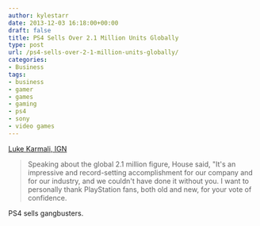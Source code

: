 ```yaml
---
author: kylestarr
date: 2013-12-03 16:18:00+00:00
draft: false
title: PS4 Sells Over 2.1 Million Units Globally
type: post
url: /ps4-sells-over-2-1-million-units-globally/
categories:
- Business
tags:
- business
- gamer
- games
- gaming
- ps4
- sony
- video games
---
```


[Luke Karmali, IGN](http://www.ign.com/articles/2013/12/03/ps4-sells-over-21-million-units-globally)

> Speaking about the global 2.1 million figure, House said, "It's an impressive and record-setting accomplishment for our company and for our industry, and we couldn't have done it without you. I want to personally thank PlayStation fans, both old and new, for your vote of confidence.

PS4 sells gangbusters.
